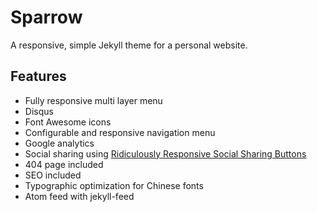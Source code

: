 # Sparrow

A responsive, simple Jekyll theme for a personal website. 

## Features

- Fully responsive multi layer menu
- Disqus
- Font Awesome icons
- Configurable and responsive navigation menu
- Google analytics
- Social sharing using [Ridiculously Responsive Social Sharing Buttons](https://www.rrssb.ml/)
- 404 page included
- SEO included
- Typographic optimization for Chinese fonts
- Atom feed with jekyll-feed